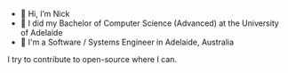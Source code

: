 - 👋 Hi, I’m Nick
- 🌱 I did my Bachelor of Computer Science (Advanced) at the University of Adelaide
- 👔 I'm a Software / Systems Engineer in Adelaide, Australia

I try to contribute to open-source where I can.

<!---
n-hass/n-hass is a ✨ special ✨ repository because its `README.md` (this file) appears on your GitHub profile.
You can click the Preview link to take a look at your changes.
--->

